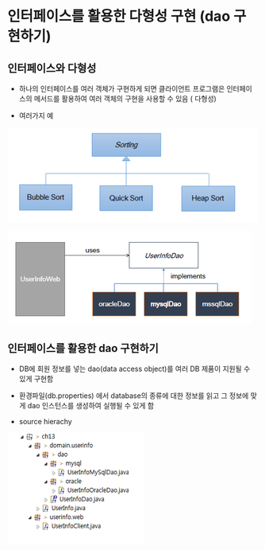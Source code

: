 인터페이스를 활용한 다형성 구현 (dao 구현하기)
===
인터페이스와 다형성
---

* 하나의 인터페이스를 여러 객체가 구현하게 되면 클라이언트 프로그램은 인터페이스의 메서드를 활용하여 여러 객체의 구현을 사용할 수 있음 ( 다형성)


* 여러가지 예

![sorting.png](sorting.png)

![dao.png](dao.png)

인터페이스를 활용한 dao 구현하기
---

* DB에 회원 정보를 넣는 dao(data access object)를 여러 DB 제품이 지원될 수 있게 구현함


* 환경파일(db.properties) 에서 database의 종류에 대한 정보를 읽고 그 정보에 맞게 dao 인스턴스를 생성하여 실행될 수 있게 함


* source hierachy

![userinfo.png](userinfo.png)
